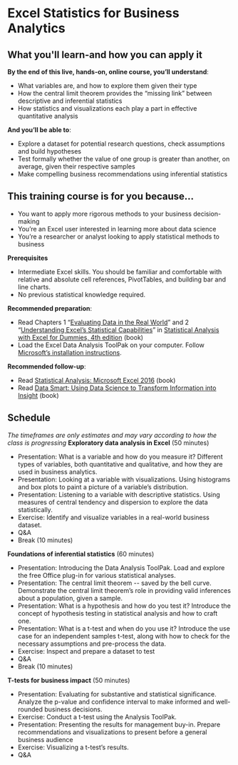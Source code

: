 # Excel Statistics for Business Analytics

## **What you'll learn-and how you can apply it**

**By the end of this live, hands-on, online course, you’ll understand**:

- What variables are, and how to explore them given their type
- How the central limit theorem provides the “missing link” between descriptive and inferential statistics
- How statistics and visualizations each play a part in effective quantitative analysis

**And you’ll be able to**:

- Explore a dataset for potential research questions, check assumptions and build hypotheses
- Test formally whether the value of one group is greater than another, on average, given their respective samples
- Make compelling business recommendations using inferential statistics
## **This training course is for you because...**
- You want to apply more rigorous methods to your business decision-making
- You’re an Excel user interested in learning more about data science
- You’re a researcher or analyst looking to apply statistical methods to business

**Prerequisites**

- Intermediate Excel skills. You should be familiar and comfortable with relative and absolute cell references, PivotTables, and building bar and line charts.
- No previous statistical knowledge required.

**Recommended preparation**:

- Read Chapters 1 “[Evaluating Data in the Real World](https://learning.oreilly.com/library/view/statistical-analysis-with/9781119271154/05_9781119271154-ch01.xhtml)” and 2 “[Understanding Excel’s Statistical Capabilities](https://learning.oreilly.com/library/view/statistical-analysis-with/9781119271154/06_9781119271154-ch02.xhtml)” in [Statistical Analysis with Excel for Dummies, 4th edition](https://learning.oreilly.com/library/view/statistical-analysis-with/9781119271154/) (book)
- Load the Excel Data Analysis ToolPak on your computer. Follow [Microsoft’s installation instructions](https://support.office.com/en-us/article/Load-the-Analysis-ToolPak-in-Excel-6a63e598-cd6d-42e3-9317-6b40ba1a66b4).

**Recommended follow-up**:

- Read [Statistical Analysis: Microsoft Excel 2016](https://learning.oreilly.com/library/view/statistical-analysis-microsoft/9780134840437/) (book)
- Read [Data Smart: Using Data Science to Transform Information into Insight](https://learning.oreilly.com/library/view/data-smart-using/9781118661468/) (book)
## **Schedule**

*The timeframes are only estimates and may vary according to how the class is progressing*
**Exploratory data analysis in Excel** (50 minutes)

- Presentation: What is a variable and how do you measure it? Different types of variables, both quantitative and qualitative, and how they are used in business analytics.
- Presentation: Looking at a variable with visualizations. Using histograms and box plots to paint a picture of a variable’s distribution.
- Presentation: Listening to a variable with descriptive statistics. Using measures of central tendency and dispersion to explore the data statistically.
- Exercise: Identify and visualize variables in a real-world business dataset.
- Q&A
- Break (10 minutes)

**Foundations of inferential statistics** (60 minutes)

- Presentation: Introducing the Data Analysis ToolPak. Load and explore the free Office plug-in for various statistical analyses.
- Presentation: The central limit theorem -- saved by the bell curve. Demonstrate the central limit theorem’s role in providing valid inferences about a population, given a sample.
- Presentation: What is a hypothesis and how do you test it? Introduce the concept of hypothesis testing in statistical analysis and how to craft one.
- Presentation: What is a t-test and when do you use it? Introduce the use case for an independent samples t-test, along with how to check for the necessary assumptions and pre-process the data.
- Exercise: Inspect and prepare a dataset to test
- Q&A
- Break (10 minutes)

**T-tests for business impact** (50 minutes)

- Presentation: Evaluating for substantive and statistical significance. Analyze the p-value and confidence interval to make informed and well-rounded business decisions.
- Exercise: Conduct a t-test using the Analysis ToolPak.
- Presentation: Presenting the results for management buy-in. Prepare recommendations and visualizations to present before a general business audience
- Exercise: Visualizing a t-test’s results.
- Q&A


